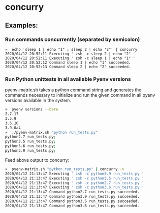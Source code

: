 # concurry

## Examples:

### Run commands concurrently (separated by semicolon)
```
»  echo 'sleep 1 | echo "1" ; sleep 2 | echo "2"' | concurry
2020/04/12 20:52:11 Executing ' zsh -c sleep 2 | echo "2" '
2020/04/12 20:52:11 Executing ' zsh -c sleep 1 | echo "1" '
2020/04/12 20:52:12 Command sleep 1 | echo "1" succeeded.
2020/04/12 20:52:13 Command sleep 2 | echo "2" succeeded.
```

### Run Python unittests in all available Pyenv versions

pyenv-matrix.sh takes a python command string and generates the commands necessary
to initialize and run the given command in all pyenv versions available in the system.

```bash
»  pyenv versions --bare
2.7.17
3.5.9
3.6.10
3.9.0a4
»  ./pyenv-matrix.sh "python run_tests.py"
python2.7 run_tests.py;
python3.5 run_tests.py;
python3.6 run_tests.py;
python3.9 run_tests.py;
```

Feed above output to concurry:

```bash
»  pyenv-matrix.sh "python run_tests.py" | concurry -v
2020/04/12 21:13:47 Executing ' zsh -c python3.9 run_tests.py '
2020/04/12 21:13:47 Executing ' zsh -c python3.5 run_tests.py '
2020/04/12 21:13:47 Executing ' zsh -c python2.7 run_tests.py '
2020/04/12 21:13:47 Executing ' zsh -c python3.6 run_tests.py '
2020/04/12 21:13:47 Command python2.7 run_tests.py succeeded.
2020/04/12 21:13:47 Command python3.9 run_tests.py succeeded.
2020/04/12 21:13:47 Command python3.5 run_tests.py succeeded.
2020/04/12 21:13:47 Command python3.6 run_tests.py succeeded.
```
